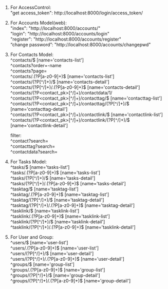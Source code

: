 1. For AccessControl:  
	"get access_token": http://localhost:8000/login/access_token/

2. For Accounts Model(web):  
	"index": "http://localhost:8000/accounts/"  
	"login": "http://localhost:8000/accounts/login"  
	"register": "http://localhost:8000/accounts/register"  
	“change password”: "http://localhost:8000/accounts/changepwd"  
	
3. For Contacts Model:  
	^contacts/$ [name='contacts-list']  
	^contacts?order=-name  
	^contacts?page=  
	^contacts/\.(?P<format>[a-z0-9]+)$ [name='contacts-list']  
	^contacts/(?P<pk>[^/]+)/$ [name='contacts-detail']  
	^contacts/(?P<pk>[^/]+)/\.(?P<format>[a-z0-9]+)$ [name='contacts-detail']    
	^contacts/(?P<contact_pk>[^/]+)/contactdata/1/  
	^contacts/(?P<contact_pk>[^/]+)/contacttag/$ [name='contacttag-list']  
	^contacts/(?P<contact_pk>[^/]+)/contacttag/(?P<pk>[^/]+)/$ [name='contacttag-detail']  
	^contacts/(?P<contact_pk>[^/]+)/contactlink/$ [name='contactlink-list']  
	^contacts/(?P<contact_pk>[^/]+)/contactlink/(?P<pk>[^/]+)/$ [name='contactlink-detail']  

	filter:  
	^contact?search=  
	^contacttag?search=  
	^contactdata?search=  

4. For Tasks Model:  
	^tasks/$ [name='tasks-list']  
	^tasks/\.(?P<format>[a-z0-9]+)$ [name='tasks-list']  
	^tasks/(?P<pk>[^/]+)/$ [name='tasks-detail']  
	^tasks/(?P<pk>[^/]+)/\.(?P<format>[a-z0-9]+)$ [name='tasks-detail']  
	^tasktag/$ [name='tasktag-list']  
	^tasktag/\.(?P<format>[a-z0-9]+)$ [name='tasktag-list']  
	^tasktag/(?P<pk>[^/]+)/$ [name='tasktag-detail']  
	^tasktag/(?P<pk>[^/]+)/\.(?P<format>[a-z0-9]+)$ [name='tasktag-detail']  
	^tasklink/$ [name='tasklink-list']  
	^tasklink/\.(?P<format>[a-z0-9]+)$ [name='tasklink-list']  
	^tasklink/(?P<pk>[^/]+)/$ [name='tasklink-detail']  
	^tasklink/(?P<pk>[^/]+)/\.(?P<format>[a-z0-9]+)$ [name='tasklink-detail']  

5. For User and Group:  
	^users/$ [name='user-list']  
	^users/\.(?P<format>[a-z0-9]+)$ [name='user-list']  
	^users/(?P<pk>[^/]+)/$ [name='user-detail']  
	^users/(?P<pk>[^/]+)/\.(?P<format>[a-z0-9]+)$ [name='user-detail']  
	^groups/$ [name='group-list']  
	^groups/\.(?P<format>[a-z0-9]+)$ [name='group-list']  
	^groups/(?P<pk>[^/]+)/$ [name='group-detail']  
	^groups/(?P<pk>[^/]+)/\.(?P<format>[a-z0-9]+)$ [name='group-detail']  